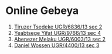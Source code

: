 # Online Gebeya

1. [Tiruzer Tsedeke UGR/6836/13 sec 2](https://github.com/Tura-lab/) 
2. [Yeabtsege Yifat UGR/9766/13 sec 4](https://github.com/yeabtsega07/)
3. [Abenezer Melaku UGR/6003/13 sec 2](https://github.com/abenezer444/)
4. [Daniel Wossen UGR/4400/13 sec 3](https://github.com/daniel-w1/)
